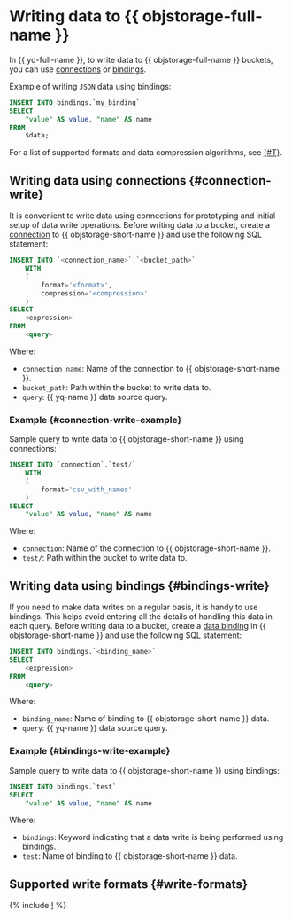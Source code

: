 # Writing data to {{ objstorage-full-name }}

In {{ yq-full-name }}, to write data to {{ objstorage-full-name }} buckets, you can use [connections](#connection-write) or [bindings](#bindings-write).

Example of writing `JSON` data using bindings:

```sql
INSERT INTO bindings.`my_binding`
SELECT
    "value" AS value, "name" AS name
FROM
    $data;
```

For a list of supported formats and data compression algorithms, see [{#T}](#write-formats).

## Writing data using connections {#connection-write}

It is convenient to write data using connections for prototyping and initial setup of data write operations. Before writing data to a bucket, create a [connection](object-storage.md#create_connection) to {{ objstorage-short-name }} and use the following SQL statement:

```sql
INSERT INTO `<connection_name>`.`<bucket_path>`
    WITH
    (
        format='<format>',
        compression='<compression>'
    )
SELECT
    <expression>
FROM
    <query>
```

Where:

* `connection_name`: Name of the connection to {{ objstorage-short-name }}.
* `bucket_path`: Path within the bucket to write data to.
* `query`: {{ yq-name }} data source query.

### Example {#connection-write-example}

Sample query to write data to {{ objstorage-short-name }} using connections:

```sql
INSERT INTO `connection`.`test/`
    WITH
    (
        format='csv_with_names'
    )
SELECT
    "value" AS value, "name" AS name
```

Where:

* `connection`: Name of the connection to {{ objstorage-short-name }}.
* `test/`: Path within the bucket to write data to.

## Writing data using bindings {#bindings-write}

If you need to make data writes on a regular basis, it is handy to use bindings. This helps avoid entering all the details of handling this data in each query. Before writing data to a bucket, create a [data binding](object-storage-binding.md) in {{ objstorage-short-name }} and use the following SQL statement:

```sql
INSERT INTO bindings.`<binding_name>`
SELECT    
    <expression>
FROM
    <query>
```

Where:

* `binding_name`: Name of binding to {{ objstorage-short-name }} data.
* `query`: {{ yq-name }} data source query.

### Example {#bindings-write-example}

Sample query to write data to {{ objstorage-short-name }} using bindings:

```sql
INSERT INTO bindings.`test`
SELECT
    "value" AS value, "name" AS name
```

Where:

* `bindings`: Keyword indicating that a data write is being performed using bindings.
* `test`: Name of binding to {{ objstorage-short-name }} data.

## Supported write formats {#write-formats}

{% include [!](../_includes/supported-objstorage-write-formats.md) %}
